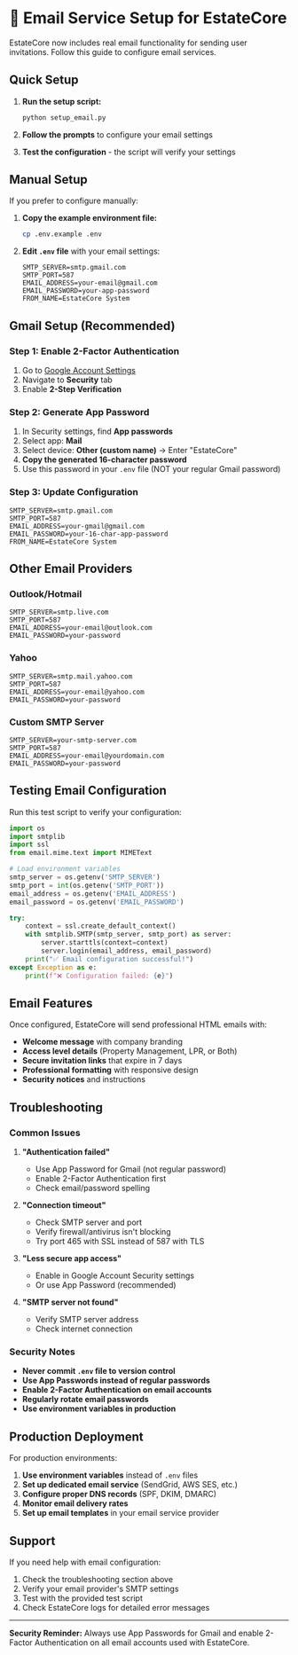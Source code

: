 # 📧 Email Service Setup for EstateCore

EstateCore now includes real email functionality for sending user invitations. Follow this guide to configure email services.

## Quick Setup

1. **Run the setup script:**
   ```bash
   python setup_email.py
   ```

2. **Follow the prompts** to configure your email settings

3. **Test the configuration** - the script will verify your settings

## Manual Setup

If you prefer to configure manually:

1. **Copy the example environment file:**
   ```bash
   cp .env.example .env
   ```

2. **Edit `.env` file** with your email settings:
   ```
   SMTP_SERVER=smtp.gmail.com
   SMTP_PORT=587
   EMAIL_ADDRESS=your-email@gmail.com
   EMAIL_PASSWORD=your-app-password
   FROM_NAME=EstateCore System
   ```

## Gmail Setup (Recommended)

### Step 1: Enable 2-Factor Authentication
1. Go to [Google Account Settings](https://myaccount.google.com/)
2. Navigate to **Security** tab
3. Enable **2-Step Verification**

### Step 2: Generate App Password
1. In Security settings, find **App passwords**
2. Select app: **Mail**
3. Select device: **Other (custom name)** → Enter "EstateCore"
4. **Copy the generated 16-character password**
5. Use this password in your `.env` file (NOT your regular Gmail password)

### Step 3: Update Configuration
```env
SMTP_SERVER=smtp.gmail.com
SMTP_PORT=587
EMAIL_ADDRESS=your-gmail@gmail.com
EMAIL_PASSWORD=your-16-char-app-password
FROM_NAME=EstateCore System
```

## Other Email Providers

### Outlook/Hotmail
```env
SMTP_SERVER=smtp.live.com
SMTP_PORT=587
EMAIL_ADDRESS=your-email@outlook.com
EMAIL_PASSWORD=your-password
```

### Yahoo
```env
SMTP_SERVER=smtp.mail.yahoo.com
SMTP_PORT=587
EMAIL_ADDRESS=your-email@yahoo.com
EMAIL_PASSWORD=your-password
```

### Custom SMTP Server
```env
SMTP_SERVER=your-smtp-server.com
SMTP_PORT=587
EMAIL_ADDRESS=your-email@yourdomain.com
EMAIL_PASSWORD=your-password
```

## Testing Email Configuration

Run this test script to verify your configuration:

```python
import os
import smtplib
import ssl
from email.mime.text import MIMEText

# Load environment variables
smtp_server = os.getenv('SMTP_SERVER')
smtp_port = int(os.getenv('SMTP_PORT'))
email_address = os.getenv('EMAIL_ADDRESS')
email_password = os.getenv('EMAIL_PASSWORD')

try:
    context = ssl.create_default_context()
    with smtplib.SMTP(smtp_server, smtp_port) as server:
        server.starttls(context=context)
        server.login(email_address, email_password)
    print("✅ Email configuration successful!")
except Exception as e:
    print(f"❌ Configuration failed: {e}")
```

## Email Features

Once configured, EstateCore will send professional HTML emails with:

- **Welcome message** with company branding
- **Access level details** (Property Management, LPR, or Both)
- **Secure invitation links** that expire in 7 days
- **Professional formatting** with responsive design
- **Security notices** and instructions

## Troubleshooting

### Common Issues

1. **"Authentication failed"**
   - Use App Password for Gmail (not regular password)
   - Enable 2-Factor Authentication first
   - Check email/password spelling

2. **"Connection timeout"**
   - Check SMTP server and port
   - Verify firewall/antivirus isn't blocking
   - Try port 465 with SSL instead of 587 with TLS

3. **"Less secure app access"**
   - Enable in Google Account Security settings
   - Or use App Password (recommended)

4. **"SMTP server not found"**
   - Verify SMTP server address
   - Check internet connection

### Security Notes

- **Never commit `.env` file to version control**
- **Use App Passwords instead of regular passwords**
- **Enable 2-Factor Authentication on email accounts**
- **Regularly rotate email passwords**
- **Use environment variables in production**

## Production Deployment

For production environments:

1. **Use environment variables** instead of `.env` files
2. **Set up dedicated email service** (SendGrid, AWS SES, etc.)
3. **Configure proper DNS records** (SPF, DKIM, DMARC)
4. **Monitor email delivery rates**
5. **Set up email templates** in your email service provider

## Support

If you need help with email configuration:

1. Check the troubleshooting section above
2. Verify your email provider's SMTP settings
3. Test with the provided test script
4. Check EstateCore logs for detailed error messages

---

**Security Reminder:** Always use App Passwords for Gmail and enable 2-Factor Authentication on all email accounts used with EstateCore.
